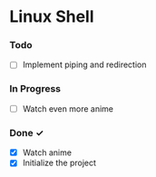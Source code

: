 # Linux Shell

### Todo
- [ ] Implement piping and redirection

### In Progress

- [ ] Watch even more anime  

### Done ✓

- [x] Watch anime  
- [x] Initialize the project